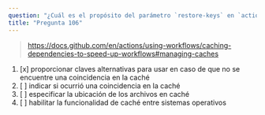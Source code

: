 ```yaml
---
question: "¿Cuál es el propósito del parámetro `restore-keys` en `actions/cache` en GitHub Actions?"
title: "Pregunta 106"
---
```


> https://docs.github.com/en/actions/using-workflows/caching-dependencies-to-speed-up-workflows#managing-caches
1. [x] proporcionar claves alternativas para usar en caso de que no se encuentre una coincidencia en la caché  
1. [ ] indicar si ocurrió una coincidencia en la caché  
1. [ ] especificar la ubicación de los archivos en caché  
1. [ ] habilitar la funcionalidad de caché entre sistemas operativos  
